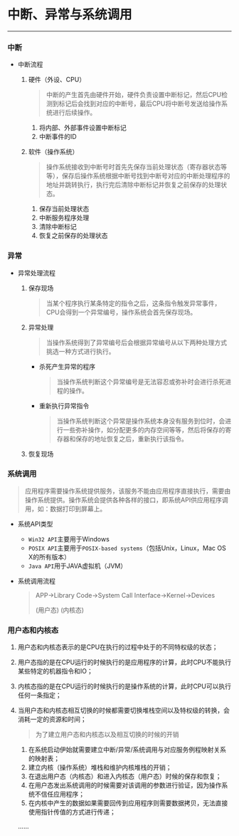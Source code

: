 # 中断、异常与系统调用

---

### 中断

- 中断流程

  1. 硬件（外设、CPU）

     > 中断的产生首先由硬件开始，硬件负责设置中断标记，然后CPU检测到标记后会找到对应的中断号，最后CPU将中断号发送给操作系统进行后续操作。

     1. 将内部、外部事件设置中断标记
     2. 中断事件的ID

  2. 软件（操作系统）

     > 操作系统接收到中断号时首先先保存当前处理状态（寄存器状态等等），保存后操作系统根据中断号找到中断号对应的中断处理程序的地址并跳转执行，执行完后清除中断标记并恢复之前保存的处理状态。

     1. 保存当前处理状态
     2. 中断服务程序处理
     3. 清除中断标记
     4. 恢复之前保存的处理状态

### 异常

- 异常处理流程

  1. 保存现场

     > 当某个程序执行某条特定的指令之后，这条指令触发异常事件，CPU会得到一个异常编号，操作系统会首先保存现场。

  2. 异常处理

     > 当操作系统得到了异常编号后会根据异常编号从以下两种处理方式挑选一种方式进行执行。

     - 杀死产生异常的程序

       > 当操作系统判断这个异常编号是无法容忍或弥补时会进行杀死进程的操作。

     - 重新执行异常指令

       > 当操作系统判断这个异常是操作系统本身没有服务到位时，会进行一些弥补操作，如分配更多的内存空间等等，然后将保存的寄存器和保存的地址恢复之后，重新执行该指令。

  3. 恢复现场

### 系统调用

> 应用程序需要操作系统提供服务，该服务不能由应用程序直接执行，需要由操作系统提供。操作系统会提供各种各样的接口，即系统API供应用程序调用，如：数据打印到屏幕上。

- 系统API类型

  - `Win32 API`主要用于Windows
  - `POSIX API`主要用于`POSIX-based systems`（包括Unix，Linux，Mac OS X的所有版本）
  - `Java API`用于JAVA虚拟机（JVM）

- 系统调用流程

  > APP->Library Code->System Call Interface->Kernel->Devices
  >
  > (用户态)                                                           (内核态)

### 用户态和内核态

1. 用户态和内核态表示的是CPU在执行的过程中处于的不同特权级的状态；

2. 用户态指的是在CPU运行的时候执行的是应用程序的计算，此时CPU不能执行某些特定的机器指令和IO；

3. 内核态指的是在CPU运行的时候执行的是操作系统的计算，此时CPU可以执行任何一条指定；

4. 当用户态和内核态相互切换的时候都需要切换堆栈空间以及特权级的转换，会消耗一定的资源和时间；

   > 为了建立用户态和内核态以及相互切换的时候的开销
   1. 在系统启动伊始就需要建立中断/异常/系统调用与对应服务例程映射关系的映射表；
   2. 建立内核（操作系统）堆栈和维护内核堆栈的开销；
   3. 在退出用户态（内核态）和进入内核态（用户态）时候的保存和恢复；
   4. 在用户态发出系统调用的时候需要对该调用的参数进行验证，因为操作系统不信任应用程序；
   5. 在内核中产生的数据如果需要回传到应用程序则需要数据拷贝，无法直接使用指针传值的方式进行传递；

   ......